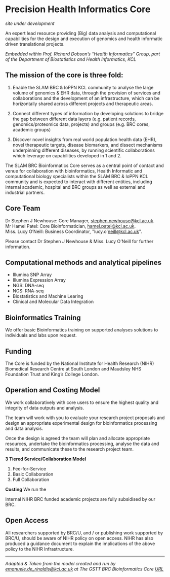 # Precision Health Informatics Core

_site under development_

An expert lead resource providing (Big) data analysis and computational capabilities for the design and execution of genomics and health informatic driven translational projects.

_Embedded within Prof. Richard Dobson’s “Health Informatics” Group, part of the Department of Biostatistics and Health Informatics, KCL_

## The mission of the core is three fold:

1. Enable the SLAM BRC & IoPPN KCL community to analyse the large volume of genomics & EHR data, through the provision of services and collaborations and the development of an infrastructure, which can be horizontally shared across different projects and therapeutic areas.

2. Connect different types of information by developing solutions to bridge the gap between different data layers (e.g. patient records, genomics/proteomics data, projects) and groups (e.g. BRC cores, academic groups)

3. Discover novel insights from real world population health data (EHR), novel therapeutic targets, disease biomarkers, and dissect mechanisms underpinning different diseases, by running scientific collaborations which leverage on capabilities developed in 1 and 2.

The SLAM BRC Bioinformatics Core serves as a central point of contact and venue for collaboration with bioinformatics, Health Informatic and computational biology specialists within the SLAM BRC & IoPPN KCL community and is expected to interact with different entities, including internal academic, hospital and BRC groups as well as external and industrial partners.

## Core Team

Dr Stephen J Newhouse: Core Manager,  <stephen.newhouse@kcl.ac.uk>.    
Mr Hamel Patel: Core Bioinformatician,  <hamel.patel@kcl.ac.uk>.  
Miss. Lucy O’Neill: Business Coordinator, "lucy.o'neill@kcl.ac.uk".  

Please contact Dr Stephen J Newhouse & Miss. Lucy O’Neill for further information.

## Computational methods and analytical pipelines

- Illumina SNP Array  
- Illumina Expression Array  
- NGS: DNA-seq  
- NGS: RNA-seq  
- Biostatistics and Machine Learing   
- Clinical and Molecular Data Integration  

## Bioinformatics Training

We offer basic Bioinformatics training on supported analyses solutions to individuals and labs upon request.

## Funding
The Core is funded by the National Institute for Health Research (NIHR) Biomedical Research Centre at South London and Maudsley NHS Foundation Trust and King’s College London. 

## Operation and Costing Model

We work collaboratively with core users to ensure the highest quality and integrity of data outputs and analysis.

The team will work with you to evaluate your research project proposals and design an appropriate experimental design for bioinformatics processing and data analysis.

Once the design is agreed the team will plan and allocate appropriate resources, undertake the bioinformatics processing, analyse the data and results, and communicate these to the research project team.

**3 Tiered Service/Collaboration Model**
1. Fee-for-Service  
2. Basic Collaboration  
3. Full Collaboration  

**Costing**
We run the 
 
Internal NIHR BRC funded academic projects are fully subsidised by our BRC.

## Open Access
All researchers supported by BRC/U, and / or publishing work supported by BRC/U, should be aware of NIHR policy on open access. NIHR has also produced a guidance document to explain the implications of the above policy to the NIHR Infrastructure. 

********

_Adapted & Taken from the model created and run by emanuele.de_rinaldis@kcl.ac.uk at The GSTT BRC Bioinformatics Core [URL](http://www.guysandstthomasbrc.nihr.ac.uk/research-platforms/translational-bioinformatics/)_
